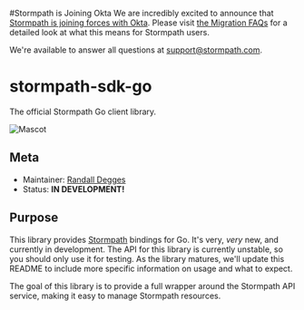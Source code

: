#Stormpath is Joining Okta
We are incredibly excited to announce that [Stormpath is joining forces with Okta](https://stormpath.com/blog/stormpaths-new-path?utm_source=github&utm_medium=readme&utm-campaign=okta-announcement). Please visit [the Migration FAQs](https://stormpath.com/oktaplusstormpath?utm_source=github&utm_medium=readme&utm-campaign=okta-announcement) for a detailed look at what this means for Stormpath users.

We're available to answer all questions at [support@stormpath.com](mailto:support@stormpath.com).

# stormpath-sdk-go

The official Stormpath Go client library.

![Mascot](https://github.com/stormpath/stormpath-sdk-go/raw/master/assets/monster-rat.jpg)


## Meta

- Maintainer: [Randall Degges](randall@stormpath.com)
- Status: **IN DEVELOPMENT!**


## Purpose

This library provides [Stormpath](https://stormpath.com/) bindings for Go.  It's
very, *very* new, and currently in development.  The API for this library is
currently unstable, so you should only use it for testing.  As the library
matures, we'll update this README to include more specific information on usage
and what to expect.

The goal of this library is to provide a full wrapper around the Stormpath API
service, making it easy to manage Stormpath resources.
